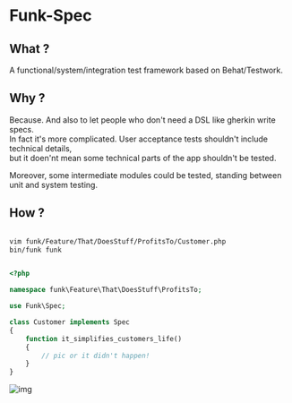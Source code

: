 
Funk-Spec
=========


## What ?

A functional/system/integration test framework based on Behat/Testwork.

## Why ?

Because. And also to let people who don't need a DSL like gherkin write specs.  
In fact it's more complicated. User acceptance tests shouldn't include technical details,  
but it doen'nt mean some technical parts of the app shouldn't be tested.

Moreover, some intermediate modules could be tested, standing between unit and system testing.

## How ?

``` bash

vim funk/Feature/That/DoesStuff/ProfitsTo/Customer.php
bin/funk funk
```


``` php

<?php

namespace funk\Feature\That\DoesStuff\ProfitsTo;

use Funk\Spec;

class Customer implements Spec
{
    function it_simplifies_customers_life()
    {
        // pic or it didn't happen!
    }
}

```

![img](https://raw2.github.com/docteurklein/funk-spec/master/funk.png)
